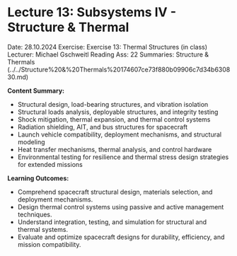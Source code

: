 # Lecture 13: Subsystems IV - Structure & Thermal

Date: 28.10.2024
Exercise: Exercise 13: Thermal Structures (in class)
Lecturer: Michael Gschweitl
Reading Ass: 22
Summaries: Structure & Thermals (../../Structure%20&%20Thermals%20174607ce73f880b09906c7d34b630830.md)

**Content Summary:**

- Structural design, load-bearing structures, and vibration isolation
- Structural loads analysis, deployable structures, and integrity testing
- Shock mitigation, thermal expansion, and thermal control systems
- Radiation shielding, AIT, and bus structures for spacecraft
- Launch vehicle compatibility, deployment mechanisms, and structural modeling
- Heat transfer mechanisms, thermal analysis, and control hardware
- Environmental testing for resilience and thermal stress design strategies for extended missions

**Learning Outcomes:**

- Comprehend spacecraft structural design, materials selection, and deployment mechanisms.
- Design thermal control systems using passive and active management techniques.
- Understand integration, testing, and simulation for structural and thermal systems.
- Evaluate and optimize spacecraft designs for durability, efficiency, and mission compatibility.
